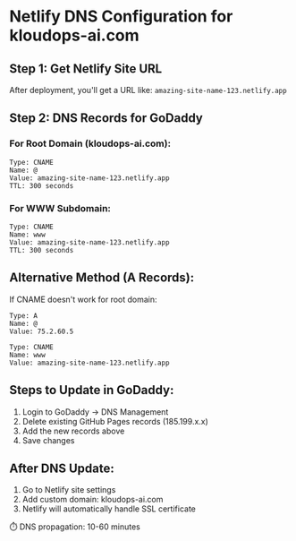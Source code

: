 # Netlify DNS Configuration for kloudops-ai.com

## Step 1: Get Netlify Site URL
After deployment, you'll get a URL like: `amazing-site-name-123.netlify.app`

## Step 2: DNS Records for GoDaddy

### For Root Domain (kloudops-ai.com):
```
Type: CNAME
Name: @
Value: amazing-site-name-123.netlify.app
TTL: 300 seconds
```

### For WWW Subdomain:
```
Type: CNAME  
Name: www
Value: amazing-site-name-123.netlify.app
TTL: 300 seconds
```

## Alternative Method (A Records):
If CNAME doesn't work for root domain:

```
Type: A
Name: @
Value: 75.2.60.5

Type: CNAME
Name: www  
Value: amazing-site-name-123.netlify.app
```

## Steps to Update in GoDaddy:
1. Login to GoDaddy → DNS Management
2. Delete existing GitHub Pages records (185.199.x.x)
3. Add the new records above
4. Save changes

## After DNS Update:
1. Go to Netlify site settings
2. Add custom domain: kloudops-ai.com
3. Netlify will automatically handle SSL certificate

⏱️ DNS propagation: 10-60 minutes

